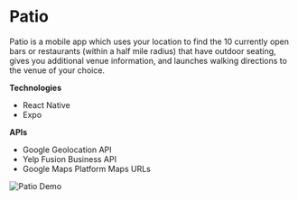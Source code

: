 # Patio

Patio is a mobile app which uses your location to find the 10 currently open bars or restaurants (within a half mile radius) that have outdoor seating, gives you additional venue information, and launches walking directions to the venue of your choice.


**Technologies**
* React Native
* Expo

**APIs**
* Google Geolocation API
* Yelp Fusion Business API
* Google Maps Platform Maps URLs

![Patio Demo](PatioDemoGif.gif)
